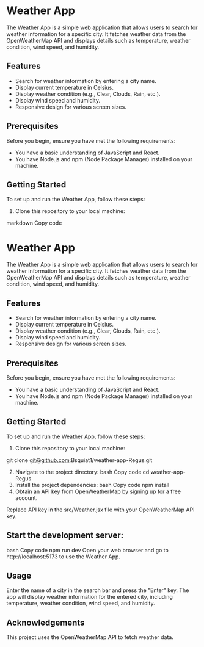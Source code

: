 # Weather App

The Weather App is a simple web application that allows users to search for weather information for a specific city. It fetches weather data from the OpenWeatherMap API and displays details such as temperature, weather condition, wind speed, and humidity.



## Features

- Search for weather information by entering a city name.
- Display current temperature in Celsius.
- Display weather condition (e.g., Clear, Clouds, Rain, etc.).
- Display wind speed and humidity.
- Responsive design for various screen sizes.

## Prerequisites

Before you begin, ensure you have met the following requirements:

- You have a basic understanding of JavaScript and React.
- You have Node.js and npm (Node Package Manager) installed on your machine.

## Getting Started

To set up and run the Weather App, follow these steps:

1. Clone this repository to your local machine:




markdown
Copy code
# Weather App

The Weather App is a simple web application that allows users to search for weather information for a specific city. It fetches weather data from the OpenWeatherMap API and displays details such as temperature, weather condition, wind speed, and humidity.


## Features

- Search for weather information by entering a city name.
- Display current temperature in Celsius.
- Display weather condition (e.g., Clear, Clouds, Rain, etc.).
- Display wind speed and humidity.
- Responsive design for various screen sizes.

## Prerequisites

Before you begin, ensure you have met the following requirements:

- You have a basic understanding of JavaScript and React.
- You have Node.js and npm (Node Package Manager) installed on your machine.

## Getting Started

To set up and run the Weather App, follow these steps:

1. Clone this repository to your local machine:

git clone git@github.com:Bsquiat1/weather-app-Regus.git

2. Navigate to the project directory:
bash
Copy code
cd weather-app-Regus
3. Install the project dependencies:
bash
Copy code
npm install
4. Obtain an API key from OpenWeatherMap by signing up for a free account.

Replace API key in the src/Weather.jsx file with your OpenWeatherMap API key.

## Start the development server:

bash
Copy code
npm run dev
Open your web browser and go to http://localhost:5173 to use the Weather App.

## Usage

Enter the name of a city in the search bar and press the "Enter" key.
The app will display weather information for the entered city, including temperature, weather condition, wind speed, and humidity.


## Acknowledgements

This project uses the OpenWeatherMap API to fetch weather data.

